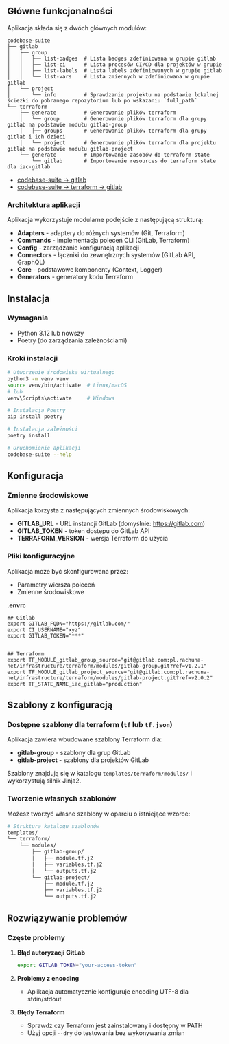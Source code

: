 ## Główne funkcjonalności

Aplikacja składa się z dwóch głównych modułów:

```
codebase-suite 
├── gitlab
│   ├── group
│   │   ├── list-badges  # Lista badges zdefiniowana w grupie gitlab
│   │   ├── list-ci      # Lista procesów CI/CD dla projektów w grupie
│   │   ├── list-labels  # Lista labels zdefiniowanych w grupie gitlab
│   │   └── list-vars    # Lista zmiennych w zdefiniowana w grupie gitlab
│   └── project
│       └── info         # Sprawdzanie projektu na podstawie lokalnej ścieżki do pobranego repozytorium lub po wskazaniu `full_path`
└── terraform
    ├── generate         # Generowanie plików terraform
    │   └── group        # Generowanie plików terraform dla grupy gitlab na podstawie modułu gitlab-group
    │   ├── groups       # Generowanie plików terraform dla grupy gitlab i ich dzieci
    │   └── project      # Generowanie plików terraform dla projektu gitlab na podstawie modułu gitlab-project
    └── generate         # Importowanie zasobów do terraform state
        └── gitlab       # Importowanie resources do terraform state dla iac-gitlab
```

- [codebase-suite → gitlab](/docs/gitlab/main.md)
- [codebase-suite → terraform → gitlab](/docs/terraform/gitlab/main.md)

### Architektura aplikacji

Aplikacja wykorzystuje modularne podejście z następującą strukturą:

- **Adapters** - adaptery do różnych systemów (Git, Terraform)
- **Commands** - implementacja poleceń CLI (GitLab, Terraform)
- **Config** - zarządzanie konfiguracją aplikacji
- **Connectors** - łączniki do zewnętrznych systemów (GitLab API, GraphQL)
- **Core** - podstawowe komponenty (Context, Logger)
- **Generators** - generatory kodu Terraform

## Instalacja

### Wymagania
- Python 3.12 lub nowszy
- Poetry (do zarządzania zależnościami)

### Kroki instalacji
```bash
# Utworzenie środowiska wirtualnego
python3 -m venv venv
source venv/bin/activate  # Linux/macOS
# lub
venv\Scripts\activate     # Windows

# Instalacja Poetry
pip install poetry

# Instalacja zależności
poetry install

# Uruchomienie aplikacji
codebase-suite --help
```


## Konfiguracja

### Zmienne środowiskowe

Aplikacja korzysta z następujących zmiennych środowiskowych:

- **GITLAB_URL** - URL instancji GitLab (domyślnie: https://gitlab.com)
- **GITLAB_TOKEN** - token dostępu do GitLab API
- **TERRAFORM_VERSION** - wersja Terraform do użycia

### Pliki konfiguracyjne

Aplikacja może być skonfigurowana przez:
- Parametry wiersza poleceń
- Zmienne środowiskowe
  
**.envrc**
```
## Gitlab
export GITLAB_FQDN="https://gitlab.com/"
export CI_USERNAME="xyz"
export GITLAB_TOKEN="***"


## Terraform
export TF_MODULE_gitlab_group_source="git@gitlab.com:pl.rachuna-net/infrastructure/terraform/modules/gitlab-group.git?ref=v1.2.1"
export TF_MODULE_gitlab_project_source="git@gitlab.com:pl.rachuna-net/infrastructure/terraform/modules/gitlab-project.git?ref=v2.0.2"
export TF_STATE_NAME_iac_gitlab="production"
```

## Szablony z konfiguracją

### Dostępne szablony dla terraform (`tf` lub `tf.json`)

Aplikacja zawiera wbudowane szablony Terraform dla:

- **gitlab-group** - szablony dla grup GitLab
- **gitlab-project** - szablony dla projektów GitLab

Szablony znajdują się w katalogu `templates/terraform/modules/` i wykorzystują silnik Jinja2.

### Tworzenie własnych szablonów

Możesz tworzyć własne szablony w oparciu o istniejące wzorce:

```bash
# Struktura katalogu szablonów
templates/
└── terraform/
    └── modules/
        ├── gitlab-group/
        │   ├── module.tf.j2
        │   ├── variables.tf.j2
        │   └── outputs.tf.j2
        └── gitlab-project/
            ├── module.tf.j2
            ├── variables.tf.j2
            └── outputs.tf.j2
```

## Rozwiązywanie problemów

### Częste problemy

1. **Błąd autoryzacji GitLab**
   ```bash
   export GITLAB_TOKEN="your-access-token"
   ```

2. **Problemy z encoding**
   - Aplikacja automatycznie konfiguruje encoding UTF-8 dla stdin/stdout

3. **Błędy Terraform**
   - Sprawdź czy Terraform jest zainstalowany i dostępny w PATH
   - Użyj opcji `--dry` do testowania bez wykonywania zmian
